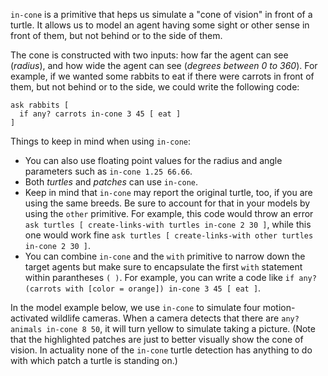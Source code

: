 ﻿`in-cone` is a primitive that heps us simulate a "cone of vision" in front of a turtle. It allows us to model an agent having some sight or other sense in front of them, but not behind or to the side of them.

The cone is constructed with two inputs: how far the agent can see (*radius*), and how wide the agent can see (*degrees between 0 to 360*). For example, if we wanted some rabbits to eat if there were carrots in front of them, but not behind or to the side, we could write the following code:



```
ask rabbits [
  if any? carrots in-cone 3 45 [ eat ]
]
```



Things to keep in mind when using `in-cone`: 

* You can also use floating point values for the radius and angle parameters such as `in-cone 1.25 66.66`.
* Both *turtles* and *patches* can use `in-cone`.
* Keep in mind that `in-cone` may report the original turtle, too, if you are using the same breeds. Be sure to account for that in your models by using the `other` primitive. For example, this code would throw an error `ask turtles [ create-links-with turtles in-cone 2 30 ]`, while this one would work fine `ask turtles [ create-links-with other turtles in-cone 2 30 ]`. 
* You can combine `in-cone` and the `with` primitive to narrow down the target agents but make sure to encapsulate the first `with` statement within parantheses `( )`. For example, you can write a code like `if any? (carrots with [color = orange]) in-cone 3 45 [ eat ]`.



In the model example below, we use `in-cone` to simulate four motion-activated wildlife cameras. When a camera detects that there are `any? animals in-cone 8 50`, it will turn yellow to simulate taking a picture. (Note that the highlighted patches are just to better visually show the cone of vision. In actuality none of the `in-cone` turtle detection has anything to do with which patch a turtle is standing on.)